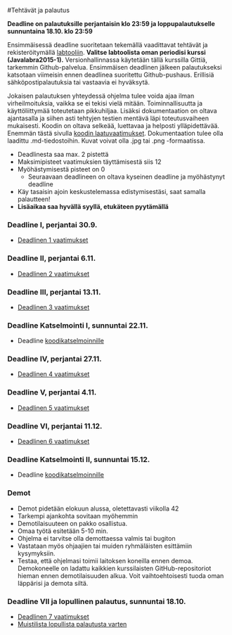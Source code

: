 ﻿#Tehtävät ja palautus

**Deadline on palautuksille perjantaisin klo 23:59 ja loppupalautukselle sunnuntaina 18.10. klo 23:59**

Ensimmäisessä deadline suoritetaan tekemällä vaadittavat tehtävät ja rekisteröitymällä [labtooliin](http://tktl-labtool.herokuapp.com/register). **Valitse labtoolista oman periodisi kurssi (Javalabra2015-1).** Versionhallinnassa käytetään tällä kurssilla Gittiä, tarkemmin Github-palvelua. Ensimmäisen deadlinen jälkeen palautukseksi katsotaan viimeisin ennen deadlinea suoritettu Github-pushaus. Erillisiä sähköpostipalautuksia tai vastaavia ei hyväksytä.

Jokaisen palautuksen yhteydessä ohjelma tulee voida ajaa ilman virheilmoituksia, vaikka se ei tekisi vielä mitään. Toiminnallisuutta ja käyttöliittymää toteutetaan pikkuhiljaa. Lisäksi dokumentaation  on oltava ajantasalla ja siihen asti tehtyjen testien mentävä läpi toteutusvaiheen mukaisesti. Koodin on oltava selkeää, luettavaa ja helposti ylläpidettävää. Enemmän tästä sivulla [koodin laatuvaatimukset](Koodin-laatuvaatimukset.md). Dokumentaation tulee olla laadittu .md-tiedostoihin. Kuvat voivat olla .jpg tai .png -formaatissa.

* Deadlinesta saa max. 2 pistettä
* Maksimipisteet vaatimuksien täyttämisestä siis 12
* Myöhästymisestä pisteet on 0
  * Seuraavaan deadlineen on oltava kyseinen deadline ja myöhästynyt deadline
* Käy tasaisin ajoin keskustelemassa edistymisestäsi, saat samalla palautteen!
* **Lisäaikaa saa hyvällä syyllä, etukäteen pyytämällä**

### Deadline I, perjantai 30.9.
* [Deadlinen 1 vaatimukset](Deadline-1.md)

### Deadline II, perjantai 6.11.
* [Deadlinen 2 vaatimukset](Deadline-2.md)

### Deadline III, perjantai 13.11.
* [Deadlinen 3 vaatimukset](Deadline-3.md)

### Deadline Katselmointi I, sunnuntai 22.11.
* Deadline [koodikatselmoinnille](Koodikatselmointi.md)

### Deadline IV, perjantai 27.11.
* [Deadlinen 4 vaatimukset](Deadline-4.md)

### Deadline V, perjantai 4.11.
* [Deadlinen 5 vaatimukset](Deadline-5.md)

### Deadline VI, perjantai 11.12.
* [Deadlinen 6 vaatimukset](Deadline-6.md)

### Deadline Katselmointi II, sunnuntai 15.12.
* Deadline [koodikatselmoinnille](Koodikatselmointi.md)

### Demot

* Demot pidetään elokuun alussa, oletettavasti viikolla 42
* Tarkempi ajankohta sovitaan myöhemmin
* Demotilaisuuteen on pakko osallistua.
* Omaa työtä esitetään 5-10 min. 
* Ohjelma ei tarvitse olla demottaessa valmis tai bugiton
* Vastataan myös ohjaajien tai muiden ryhmäläisten esittämiin kysymyksiin.
* Testaa, että ohjelmasi toimii laitoksen koneilla ennen demoa. Demokoneelle on ladattu kaikkien kurssilaisten GitHub-repositoriot hieman ennen demotilaisuuden alkua. Voit vaihtoehtoisesti tuoda oman läppärisi ja demota siltä.

### Deadline VII ja lopullinen palautus, sunnuntai 18.10.
* [Deadlinen 7 vaatimukset](Deadline-7-lopullinen-palautus.md)
* [Muistilista lopullista palautusta varten](Muistilista.md)
